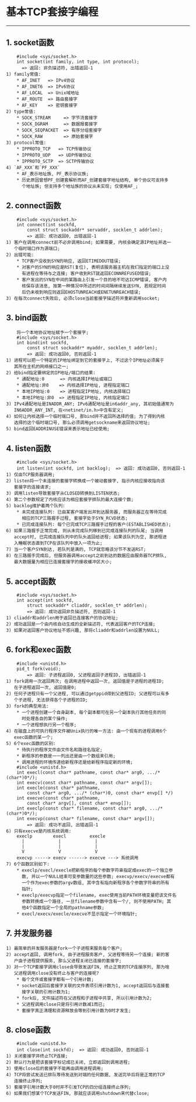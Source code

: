 # **基本TCP套接字编程**
***

## **1. socket函数**
        #include <sys/socket.h>
        int socket(int family, int type, int protocol);
          => 返回: 非负描述符, 出错返回-1
    1) family常值:
        * AF_INET   => IPv4协议
        * AF_INET6  => IPv6协议
        * AF_LOCAL  => Unix域地址
        * AF_ROUTE  => 路由套接字
        * AF_KEY    => 密钥套接字
    2) type常值:
        * SOCK_STREAM     => 字节流套接字
        * SOCK_DGRAM      => 数据报套接字
        * SOCK_SEQPACKET  => 有序分组套接字
        * SOCK_RAW        => 原始套接字
    3) protocol常值:
        * IPPROTO_TCP   => TCP传输协议
        * IPPROTO_UDP   => UDP传输协议
        * IPPROTO_SCTP  => SCTP传输协议
    4) `AF_XXX`和`PF_XXX`
        * AF_表示地址族, PF_表示协议族;
        * 历史原因曾想PF_创建套解析而AF_创建套接字地址结构, 单个协议可支持多
          个地址族; 但支持多个地址族的协议从未实现; 仅使用AF_;

## **2. connect函数**
        #include <sys/socket.h>
        int connect(int sockfd, 
            const struct sockaddr* servaddr, socklen_t addrlen);
            => 返回: 成功返回0, 出错返回-1
    1) 客户在调用connect前不必非调用bind; 如果需要, 内核会确定源IP地址并选一
       个临时端口作为源端口;
    2) 出错可能:
        * TCP客户没收到SYN的响应, 返回ETIMEDOUT错误;
        * 对客户的SYN的响应是RST(复位), 表明该服务器主机在我们指定的端口上没
          有进程在等待与之连接; 客户收到RST就返回ECONNREFUSED错误;
        * 客户发出的SYN在中间的某路由上引发一个目的地不可达ICMP错误, 客户内
          核保存该消息, 按第一种情况中所述的时间间隔继续发送SYN, 若规定时间
          后仍未收到响应则返回EHOSTUNREACH或ENETUNREACH错误;
    3) 在每次connect失败后, 必须close当前套接字描述符并重新调用socket;


## **3. bind函数**
        将一个本地协议地址赋予一个套接字;
        #include <sys/socket.h>
        int bind(int sockfd, 
            const struct sockaddr* myaddr, socklen_t addrlen);
            => 返回: 成功返回0, 否则返回-1
    1) 进程可以把一个特定的IP地址绑定到它的套接字上, 不过这个IP地址必须属于
       其所在主机的网络接口之一;
    2) 给bind指定要绑定的IP地址/端口的结果:
        * 通配地址:0      => 内核选择IP地址或端口
        * 通配地址:非0    => 内核选择IP地址, 进程指定端口
        * 本地IP地址:0    => 进程指定IP地址, 内核选择端口
        * 本地IP地址:非0  => 进程指定IP地址, 内核指定端口
    3) IPv4通配地址是INADDR_ANY; IPv6通配地址是in6addr_any, 其初始值通常为
       IN6ADDR_ANY_INT, 在<netinet/in.h>中含有定义;
    4) 如何让内核选择一个临时端口号, 那bind并不返回所选择的值; 为了得到内核
       选择的这个临时端口号, 那么必须调用getsockname来返回协议地址;
    5) bind返回EADDRINUSE错误来表示地址已经使用;


## **4. listen函数**
        #include <sys/socket.h>
        int listen(int sockfd, int backlog);  => 返回: 成功返回0, 否则返回-1
    1) 仅由TCP服务器调用;
    2) listen将一个未连接的套接字转换成一个被动套接字, 指示内核应接收指向该
       套接字的连接请求;
    3) 调用listen导致套接字从CLOSED转换到LISTEN状态;
    4) 第二个参数规定了内核应该为相应套接字排队的最大连接个数;
    5) backlog维护着两个队列:
        * 未完成连接队列: 已由某客户端发出并到达服务器, 而服务器正在等待完成
          相应的TCP三路握手过程, 套接字处于SYN_RCVD状态;
        * 已完成连接队列: 每个已完成TCP三路握手过程的客户(ESTABLISHED状态);
    6) 如果三路握手正常完成, 则从未完成队列移到已完成连接队列的队尾; 当调用
       accept时, 已完成连接队列中的队头返回给进程; 如果该队列为空, 那进程进
       入睡眠状态直到TCP在该队列中放入一项为止;
    7) 当一个客户SYN到达, 若队列是满的, TCP就忽略该分节不发送RST;
    8) 在三路握手完成后, 但服务器调用accept之前到达的数据应由服务器TCP排队,
       最大数据量为相应已连接套接字的接收缓冲区大小;


## **5. accept函数**
        #include <sys/socket.h>
        int accept(int sockfd, 
            struct sockaddr* cliaddr, socklen_t* addrlen);
            => 返回: 成功返回非负描述符, 否则返回-1
    1) cliaddr和addrlen用于返回已连接客户的协议地址;
    2) 成功返回是一个由内核自动生成的全新描述符, 代表返回客户的TCP连接;
    3) 如果对返回客户协议地址不感兴趣, 那将cliaddr和addrlen设置为NULL;


## **6. fork和exec函数**
        #include <unistd.h>
        pid_t fork(void);   
            => 返回: 子进程返回0, 父进程返回子进程ID, 出错返回-1
    1) fork调用一次返回两次; 在调用进程中返回一次, 返回值是子进程的进程ID; 
       在子进程返回一次, 返回值是0;
    2) 任何子进程只有一个父进程, 可以通过getppid得到父进程ID; 父进程可以有多
       个子进程, 无法获得各个子进程的ID;
    3) fork的典型用法:
        * 一个进程创建一个自身副本, 每个副本都可在另一个副本执行其他任务的同
          时处理各自的某个操作;
        * 一个进程想执行另一个程序;
    4) 在磁盘上的可执行程序文件被Unix执行的唯一方法: 由一个现有的进程调用6个
       exec函数的某一个;
    5) 6个exec函数的区别:
        * 待执行的程序文件由文件名和路径名指定;
        * 新程序的参数是一一列出还是由一个数组来引用;
        * 调用进程的环境传递给新程序还是给新程序指定新的环境;
        #include <unistd.h>
        int execl(const char* pathname, const char* arg0, .../*(char*)0*/);
        int execv(const char* pathname, const char* argv[]);
        int execle(const char* pathname, 
            const char* arg0, .../* (char*)0, const char* envp[] */)
        int execve(const char* pathname, 
            const char* argv[], const char* envp[]);
        int execlp(const char* filename, const char* arg0, .../*(char*)0*/);
        int execvp(const char* filename, const char* argv[]);
            => 返回: 成功不返回, 出错返回-1
    6) 只有execve是内核系统调用:
        execlp        execl         execle
          |             |             |
          |             |             |
          V             V             V
        execvp -----> execv ------> execve ---> 系统调用
    7) 6个函数区别如下:
        * execlp/execl/execle把新程序的每个参数字符串指定成exec的一个独立参
          数, 并以一个NULL结束可变参数量的这些参数; execvp/execv/execve都有
          一个作为exec参数的argv数组, 其中含有指向新程序各个参数字符串的所有
          指针;
        * execlp/execvp指定一个filename, exec使用当前PATH环境变量把该文件名
          参数转换成一个路径, 一旦filename参数中含有一个/, 则不使用PATH; 其
          他4个函数指定一个全局的pathname参数;
        * execl/execv/execle/execve不显示指定一个环境指针;


## **7. 并发服务器**
    1) 最简单的并发服务器是fork一个子进程来服务每个客户;
    2) accept返回, 调用fork, 由子进程服务客户, 父进程等待另一个连接; 新的客
       户由子进程提供服务, 那么父进程关闭已连接的套接字;
    3) 对一个TCP套接字调用close会导致发送FIN, 终止正常的TCP连接序列, 那为啥
       父进程调用close没有终止与客户的连接呢?
        * 每个文件或套接字都有一个引用计数;
        * socket返回后套接字关联的文件表项引用计数为1, accept返回后与连接套
          接字关联的引用计数为1;
        * fork后, 文件描述符在父进程和子进程中共享, 所以引用计数为2;
        * 父进程调用close只是将引用计数减1而已; 
        * 套接字真正清理和资源释放会等到引用计数为0时才发生;


## **8. close函数**
        #include <unistd.h>
        int close(int sockfd);  => 返回: 成功返回0, 否则返回-1
    1) 关闭套接字并终止TCP连接;
    2) 默认行为是把该套接字标记成已关闭, 立即返回到调用进程;
    3) 使用close后的套接字不能再由调用进程调用;
    4) TCP将尝试发送已排队等待发送到对端的任何数据, 发送完毕后将是正常的TCP
       连接终止序列;
    5) 套接字引用计数大于0时并不引发TCP的四分组连接终止序列;
    6) 如果我们想某个TCP发送FIN, 那就应该调用shutdown来代替close;
